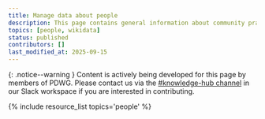 ```yaml
---
title: Manage data about people
description: This page contains general information about community practices for managing data about people, and also aggregates links to additional resources with more specific information.
topics: [people, wikidata]
status: published
contributors: []
last_modified_at: 2025-09-15
---
```


{: .notice--warning }
Content is actively being developed for this page by members of PDWG. Please contact us via the [#knowledge-hub channel](https://paleo-data.slack.com/archives/C09L9TKC5MW) in our Slack workspace if you are interested in contributing. 

{% include resource_list topics='people' %}
